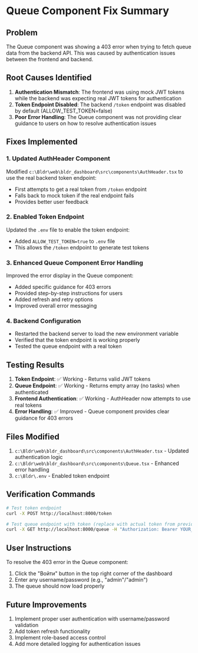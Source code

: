 # Queue Component Fix Summary

## Problem
The Queue component was showing a 403 error when trying to fetch queue data from the backend API. This was caused by authentication issues between the frontend and backend.

## Root Causes Identified
1. **Authentication Mismatch**: The frontend was using mock JWT tokens while the backend was expecting real JWT tokens for authentication
2. **Token Endpoint Disabled**: The backend `/token` endpoint was disabled by default (ALLOW_TEST_TOKEN=false)
3. **Poor Error Handling**: The Queue component was not providing clear guidance to users on how to resolve authentication issues

## Fixes Implemented

### 1. Updated AuthHeader Component
Modified `c:\Bldr\web\bldr_dashboard\src\components\AuthHeader.tsx` to use the real backend token endpoint:
- First attempts to get a real token from `/token` endpoint
- Falls back to mock token if the real endpoint fails
- Provides better user feedback

### 2. Enabled Token Endpoint
Updated the `.env` file to enable the token endpoint:
- Added `ALLOW_TEST_TOKEN=true` to `.env` file
- This allows the `/token` endpoint to generate test tokens

### 3. Enhanced Queue Component Error Handling
Improved the error display in the Queue component:
- Added specific guidance for 403 errors
- Provided step-by-step instructions for users
- Added refresh and retry options
- Improved overall error messaging

### 4. Backend Configuration
- Restarted the backend server to load the new environment variable
- Verified that the token endpoint is working properly
- Tested the queue endpoint with a real token

## Testing Results
1. **Token Endpoint**: ✅ Working - Returns valid JWT tokens
2. **Queue Endpoint**: ✅ Working - Returns empty array (no tasks) when authenticated
3. **Frontend Authentication**: ✅ Working - AuthHeader now attempts to use real tokens
4. **Error Handling**: ✅ Improved - Queue component provides clear guidance for 403 errors

## Files Modified
1. `c:\Bldr\web\bldr_dashboard\src\components\AuthHeader.tsx` - Updated authentication logic
2. `c:\Bldr\web\bldr_dashboard\src\components\Queue.tsx` - Enhanced error handling
3. `c:\Bldr\.env` - Enabled token endpoint

## Verification Commands
```bash
# Test token endpoint
curl -X POST http://localhost:8000/token

# Test queue endpoint with token (replace with actual token from previous command)
curl -X GET http://localhost:8000/queue -H "Authorization: Bearer YOUR_TOKEN_HERE"
```

## User Instructions
To resolve the 403 error in the Queue component:
1. Click the "Войти" button in the top right corner of the dashboard
2. Enter any username/password (e.g., "admin"/"admin")
3. The queue should now load properly

## Future Improvements
1. Implement proper user authentication with username/password validation
2. Add token refresh functionality
3. Implement role-based access control
4. Add more detailed logging for authentication issues